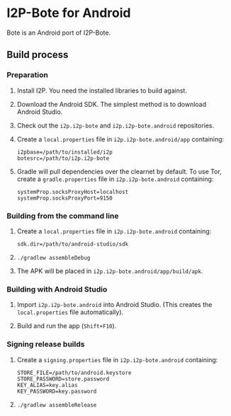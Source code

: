 # I2P-Bote for Android

Bote is an Android port of I2P-Bote.

## Build process

### Preparation

1. Install I2P. You need the installed libraries to build against.

2. Download the Android SDK. The simplest method is to download Android Studio.

3. Check out the `i2p.i2p-bote` and `i2p.i2p-bote.android` repositories.

4. Create a `local.properties` file in `i2p.i2p-bote.android/app` containing:

    ```
    i2pbase=/path/to/installed/i2p
    botesrc=/path/to/i2p.i2p-bote
    ```

5. Gradle will pull dependencies over the clearnet by default. To use Tor, create a `gradle.properties` file in `i2p.i2p-bote.android` containing:

    ```
    systemProp.socksProxyHost=localhost
    systemProp.socksProxyPort=9150
    ```

### Building from the command line

1. Create a `local.properties` file in `i2p.i2p-bote.android` containing:

    ```
    sdk.dir=/path/to/android-studio/sdk
    ```

2. `./gradlew assembleDebug`

3. The APK will be placed in `i2p.i2p-bote.android/app/build/apk`.

### Building with Android Studio

1. Import `i2p.i2p-bote.android` into Android Studio. (This creates the `local.properties` file automatically).

2. Build and run the app (`Shift+F10`).

### Signing release builds

1. Create a `signing.properties` file in `i2p.i2p-bote.android` containing:

    ```
    STORE_FILE=/path/to/android.keystore
    STORE_PASSWORD=store.password
    KEY_ALIAS=key.alias
    KEY_PASSWORD=key.password
    ```

2. `./gradlew assembleRelease`
